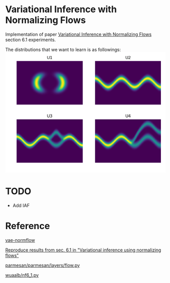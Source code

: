 # Variational Inference with Normalizing Flows
Implementation of paper [Variational Inference with Normalizing Flows](https://arxiv.org/abs/1505.05770) section 6.1 experiments.

The distributions that we want to learn is as followings:
<img src="images/data.png">



# TODO
* Add IAF

# Reference

[vae-normflow](https://github.com/16lawrencel/vae-normflow)

[Reproduce results from sec. 6.1 in "Variational inference using normalizing flows" ](https://github.com/casperkaae/parmesan/issues/22)

[parmesan/parmesan/layers/flow.py](https://github.com/casperkaae/parmesan/blob/master/parmesan/layers/flow.py)

[wuaalb/nf6_1.py](https://gist.github.com/wuaalb/c5b85d0c257d44b0d98a)
